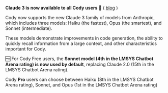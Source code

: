 <!--
date: 2024-04-12T00:12:50
-->

**Claude 3 is now available to all Cody users**  🚀
( [blog](https://sourcegraph.com/blog/claude-3-now-available-in-cody?utm_medium=email&utm_content=302270481&utm_source=hs_email) )

Cody now supports the new Claude 3 family of models from Anthropic, which includes three models: Haiku (the fastest), Opus (the smartest), and Sonnet (intermediate).

These models demonstrate improvements in code generation, the ability to quickly recall information from a large context, and other characteristics important for Cody.

🆓 For Cody Free users, the **Sonnet model (4th in the LMSYS Chatbot Arena rating) is now used by default**, replacing Claude 2.0 (15th in the LMSYS Chatbot Arena rating).

Cody **Pro**  users can choose between Haiku (8th in the LMSYS Chatbot Arena rating), Sonnet, and Opus (1st in the LMSYS Chatbot Arena rating)